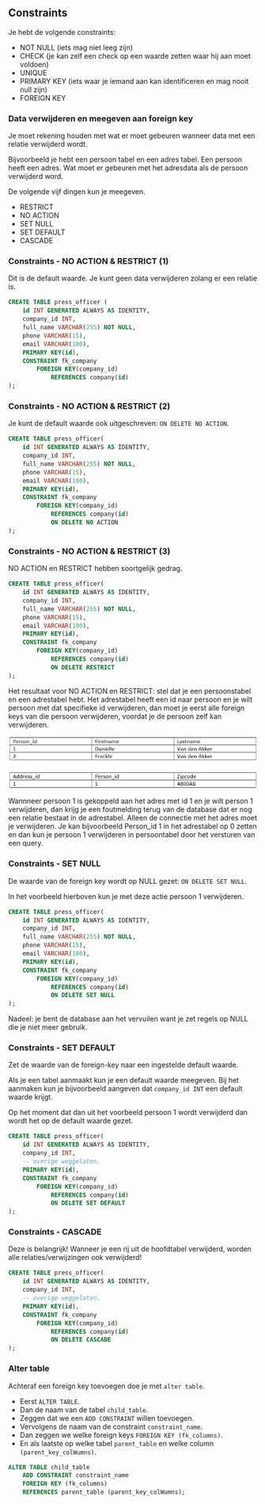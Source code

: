 ## Constraints

Je hebt de volgende constraints:

- NOT NULL (iets mag niet leeg zijn)
- CHECK (je kan zelf een check op een waarde zetten waar hij aan moet voldoen)
- UNIQUE
- PRIMARY KEY (iets waar je iemand aan kan identificeren en mag nooit null zijn)
- FOREIGN KEY

### Data verwijderen en meegeven aan foreign key

Je moet rekening houden met wat er moet gebeuren wanneer data met een relatie verwijderd wordt.

Bijvoorbeeld je hebt een persoon tabel en een adres tabel. Een persoon heeft een adres. Wat moet er gebeuren met het adresdata als de persoon verwijderd word.

De volgende vijf dingen kun je meegeven.

- RESTRICT
- NO ACTION
- SET NULL
- SET DEFAULT
- CASCADE

### Constraints - NO ACTION & RESTRICT (1)

Dit is de default waarde. Je kunt geen data verwijderen zolang er een relatie is.

```sql
CREATE TABLE press_officer (
    id INT GENERATED ALWAYS AS IDENTITY,
    company_id INT,
    full_name VARCHAR(255) NOT NULL,
    phone VARCHAR(15),
    email VARCHAR(100),
    PRIMARY KEY(id),
    CONSTRAINT fk_company
        FOREIGN KEY(company_id)
            REFERENCES company(id)
);
```

### Constraints - NO ACTION & RESTRICT (2)

Je kunt de default waarde ook uitgeschreven: `ON DELETE NO ACTION`.

```sql
CREATE TABLE press_officer(
    id INT GENERATED ALWAYS AS IDENTITY,
    company_id INT,
    full_name VARCHAR(255) NOT NULL,
    phone VARCHAR(15),
    email VARCHAR(100),
    PRIMARY KEY(id),
    CONSTRAINT fk_company
        FOREIGN KEY(company_id)
            REFERENCES company(id)
            ON DELETE NO ACTION
);
```

### Constraints - NO ACTION & RESTRICT (3)

NO ACTION en RESTRICT hebben soortgelijk gedrag.

```sql
CREATE TABLE press_officer(
    id INT GENERATED ALWAYS AS IDENTITY,
    company_id INT,
    full_name VARCHAR(255) NOT NULL,
    phone VARCHAR(15),
    email VARCHAR(100),
    PRIMARY KEY(id),
    CONSTRAINT fk_company
        FOREIGN KEY(company_id)
            REFERENCES company(id)
            ON DELETE RESTRICT
);
```

Het resultaat voor NO ACTION en RESTRICT: stel dat je een persoonstabel en een adrestabel hebt. Het adrestabel heeft een id naar persoon en je wilt persoon met dat specifieke id verwijderen, dan moet je eerst alle foreign keys van die persoon verwijderen, voordat je de persoon zelf kan verwijderen.

![img_25.png](pictures/img_25.png)

Wannneer persoon 1 is gekoppeld aan het adres met id 1 en je wilt person 1 verwijderen, dan krijg je een foutmelding terug van de database dat er nog een relatie bestaat in de adrestabel. Alleen de connectie met het adres moet je verwijderen. Je kan bijvoorbeeld Person_id 1 in het adrestabel op 0 zetten en dan kun je persoon 1 verwijderen in persoontabel door het versturen van een query.

### Constraints - SET NULL

De waarde van de foreign key wordt op NULL gezet: `ON DELETE SET NULL`.

In het voorbeeld hierboven kun je met deze actie persoon 1 verwijderen.

```sql
CREATE TABLE press_officer(
    id INT GENERATED ALWAYS AS IDENTITY,
    company_id INT,
    full_name VARCHAR(255) NOT NULL,
    phone VARCHAR(15),
    email VARCHAR(100),
    PRIMARY KEY(id),
    CONSTRAINT fk_company
        FOREIGN KEY(company_id)
            REFERENCES company(id)
            ON DELETE SET NULL
);
```

Nadeel: je bent de database aan het vervuilen want je zet regels op NULL die je niet meer gebruik.

### Constraints - SET DEFAULT

Zet de waarde van de foreign-key naar een ingestelde default waarde.

Als je een tabel aanmaakt kun je een default waarde meegeven. Bij het aanmaken kun je bijvoorbeeld aangeven dat `company_id INT` een default waarde krijgt.

Op het moment dat dan uit het voorbeeld persoon 1 wordt verwijderd dan wordt het op de default waarde gezet.

```sql
CREATE TABLE press_officer(
    id INT GENERATED ALWAYS AS IDENTITY,
    company_id INT,
    -- overige weggelaten.
    PRIMARY KEY(id),
    CONSTRAINT fk_company
        FOREIGN KEY(company_id)
            REFERENCES company(id)
            ON DELETE SET DEFAULT
);
```

### Constraints - CASCADE

Deze is belangrijk! Wanneer je een rij uit de hoofdtabel verwijderd, worden alle relaties/verwijzingen ook verwijderd!

```sql
CREATE TABLE press_officer(
    id INT GENERATED ALWAYS AS IDENTITY,
    company_id INT,
    -- overige weggelaten.
    PRIMARY KEY(id),
    CONSTRAINT fk_company
        FOREIGN KEY(company_id)
            REFERENCES company(id)
            ON DELETE CASCADE
);
```

### Alter table

Achteraf een foreign key toevoegen doe je met `alter table`.

- Eerst `ALTER TABLE`. <br/>
- Dan de naam van de tabel `child_table`.<br/>
- Zeggen dat we een `ADD CONSTRAINT` willen toevoegen. <br/>
- Vervolgens de naam van de constraint `constraint_name`. <br/>
- Dan zeggen we welke foreign keys `FOREIGN KEY (fk_columns)`. <br/>
- En als laatste op welke tabel `parent_table` en welke column `(parent_key_colWumns)`.

```sql
ALTER TABLE child_table
    ADD CONSTRAINT constraint_name
    FOREIGN KEY (fk_columns)
    REFERENCES parent_table (parent_key_colWumns);
```